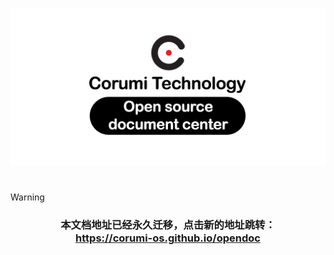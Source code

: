 ![](repository-open-graph.png)

<p align="center">
  <a href="https://corumi-os.github.io/opendoc">
    <h1 align="center"></h1>
  </a>
</p>

<div class="alert flat warning">
<p class="title">
    <i class="fas fa-exclamation-triangle"></i>
    Warning
</p>
<h3 align="center">
本文档地址已经永久迁移，点击新的地址跳转：<br><a href="https://corumi-os.github.io/opendoc">https://corumi-os.github.io/opendoc</a>
</h3>
<br>
</div>

